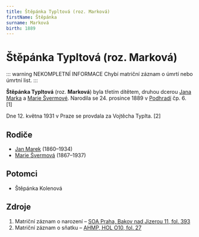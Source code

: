 ```yaml
---
title: Štěpánka Typltová (roz. Marková)
firstName: Štěpánka
surname: Marková
birth: 1889
---
```

# Štěpánka Typltová (roz. Marková)

::: warning NEKOMPLETNÍ INFORMACE
Chybí matriční záznam o úmrtí nebo úmrtní list.
:::

**Štěpánka Typltová** (roz. **Marková**) byla třetím dítětem, druhou dcerou [Jana Marka](marek-jan-1860.md) a [Marie Švermové](svermova-marie-1867.md). Narodila se 24. prosince 1889 v [Podhradí](https://cs.wikipedia.org/wiki/Podhrad%C3%AD_(Bakov_nad_Jizerou)) čp. 6. [1]

Dne 12. května 1931 v Praze se provdala za Vojtěcha Typlta. [2]


## Rodiče

- [Jan Marek](marek-jan-1860.md) (1860–1934)
- [Marie Švermová](svermova-marie-1867.md) (1867–1937)


## Potomci

- Štěpánka Kolenová


## Zdroje

1. Matriční záznam o narození – [SOA Praha, Bakov nad Jizerou 11, fol. 393](https://ebadatelna.soapraha.cz/d/3755/190)
2. Matriční záznam o sňatku – [AHMP, HOL O10, fol. 27](http://katalog.ahmp.cz/pragapublica/permalink?xid=D0E2BE869E89479E958A7C91EAED132D&scan=32#scan32)